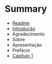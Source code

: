 # Summary

* [Readme](README.md)
* [Introdução](INTRODUCAO.md)
* Agradecimento
* Sobre
* Apresentação
* Prefácio
* [Capítulo 1](CAPITULO_1.md)

